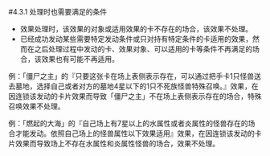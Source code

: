 #4.3.1        处理时也需要满足的条件
* 效果处理时，该效果的对象或适用效果的卡不存在的场合，该效果不处理。
* 已经成功发动某些需要特定发动条件或只对持有特定条件的卡适用的效果，然而在之后处理过程中发动的卡、效果对象、可以适用的卡等条件不再满足的场合，该效果也有可能不再适用。

例：「僵尸之主」的『只要这张卡在场上表侧表示存在，可以通过把手卡1只怪兽送去墓地，选择自己或者对方的墓地4星以下的1只不死族怪兽特殊召唤。』效果，在因连锁该发动的卡片效果而导致「僵尸之主」不在场上表侧表示存在的场合，特殊召唤效果不处理。

例：「燃起的大海」的『自己场上有7星以上的水属性或者炎属性的怪兽存在的场合才能发动。依照自己场上的怪兽属性以下效果适用』效果，在因连锁该发动的卡片效果而导致场上不存在水属性和炎属性怪兽的场合，效果不处理。
